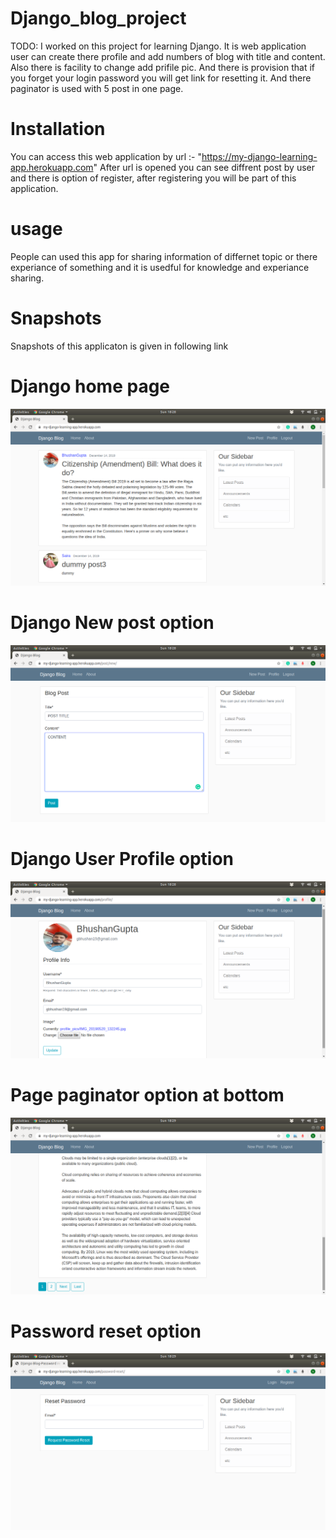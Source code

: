 # Django_blog_project
TODO: I worked on this project for learning Django. 
It is web application user can create there profile and add numbers of blog with title and content. 
Also there is facility to change add prifile pic.
And there is provision that if you forget your login password you will get link for resetting it.
And there paginator is used with 5 post in one page.


# Installation  
You can access this web application by url :- "https://my-django-learning-app.herokuapp.com"
After url is opened you can see diffrent post by user and there is option of register, after registering you will be part
of this application.
 
# usage
People can used this app for sharing information of differnet topic or there experiance of something and it is usedful 
for knowledge and experiance sharing.

# Snapshots
Snapshots of this applicaton is given in following link

# Django home page
<img src="Screenshot from 2019-12-15 18-28-03.png">

# Django New post option
<img src="Screenshot from 2019-12-15 18-28-33.png">

# Django User Profile option
<img src="Screenshot from 2019-12-15 18-28-43.png">

# Page paginator option at bottom
<img src="Screenshot from 2019-12-15 18-29-12.png">

# Password reset option
<img src="Screenshot from 2019-12-15 18-29-34.png">
